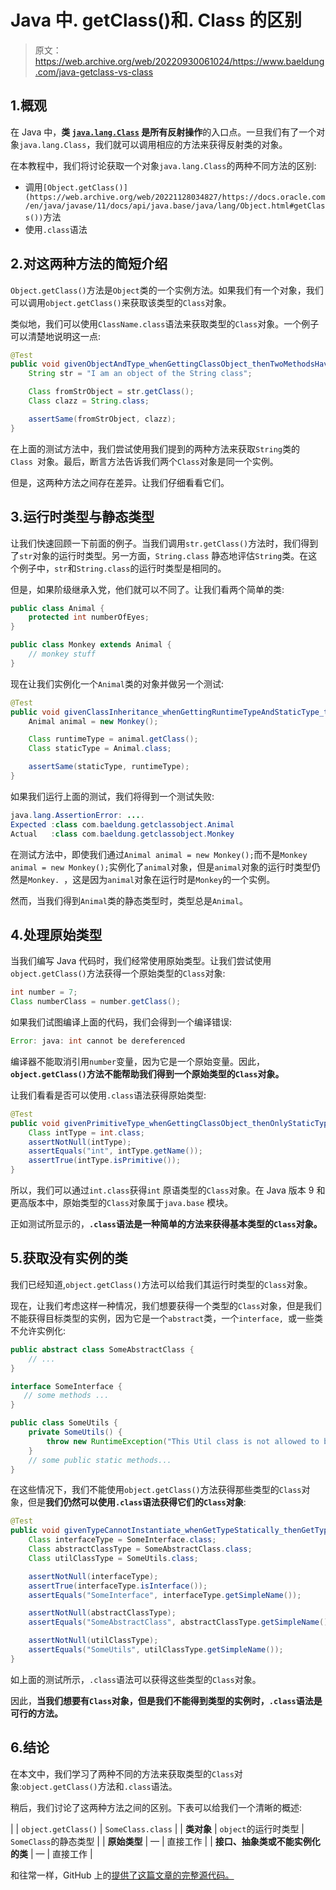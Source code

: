 # Java 中. getClass()和. Class 的区别

> 原文：<https://web.archive.org/web/20220930061024/https://www.baeldung.com/java-getclass-vs-class>

## 1.概观

在 Java 中，**类 [`java.lang.Class`](https://web.archive.org/web/20221128034827/https://docs.oracle.com/en/java/javase/11/docs/api/java.base/java/lang/Class.html) 是所有反射操作**的入口点。一旦我们有了一个对象`java.lang.Class`，我们就可以调用相应的方法来获得反射类的对象。

在本教程中，我们将讨论获取一个对象`java.lang.Class`的两种不同方法的区别:

*   调用`[Object.getClass()](https://web.archive.org/web/20221128034827/https://docs.oracle.com/en/java/javase/11/docs/api/java.base/java/lang/Object.html#getClass())`方法
*   使用`.class`语法

## 2.对这两种方法的简短介绍

`Object.getClass()`方法是`Object`类的一个实例方法。如果我们有一个对象，我们可以调用`object.getClass()`来获取该类型的`Class`对象。

类似地，我们可以使用`ClassName.class`语法来获取类型的`Class`对象。一个例子可以清楚地说明这一点:

```java
@Test
public void givenObjectAndType_whenGettingClassObject_thenTwoMethodsHaveTheSameResult() {
    String str = "I am an object of the String class";

    Class fromStrObject = str.getClass();
    Class clazz = String.class;

    assertSame(fromStrObject, clazz);
} 
```

在上面的测试方法中，我们尝试使用我们提到的两种方法来获取`String`类的`Class `对象。最后，断言方法告诉我们两个`Class`对象是同一个实例。

但是，这两种方法之间存在差异。让我们仔细看看它们。

## 3.运行时类型与静态类型

让我们快速回顾一下前面的例子。当我们调用`str.getClass()`方法时，我们得到了`str`对象的运行时类型。另一方面，`String.class` 静态地评估`String`类。在这个例子中，`str`和`String.class`的运行时类型是相同的。

但是，如果阶级继承入党，他们就可以不同了。让我们看两个简单的类:

```java
public class Animal {
    protected int numberOfEyes;
}

public class Monkey extends Animal {
    // monkey stuff
}
```

现在让我们实例化一个`Animal`类的对象并做另一个测试:

```java
@Test
public void givenClassInheritance_whenGettingRuntimeTypeAndStaticType_thenGetDifferentResult() {
    Animal animal = new Monkey();

    Class runtimeType = animal.getClass();
    Class staticType = Animal.class;

    assertSame(staticType, runtimeType);
} 
```

如果我们运行上面的测试，我们将得到一个测试失败:

```java
java.lang.AssertionError: ....
Expected :class com.baeldung.getclassobject.Animal
Actual   :class com.baeldung.getclassobject.Monkey
```

在测试方法中，即使我们通过`Animal animal = new Monkey();`而不是`Monkey animal = new Monkey();`实例化了`animal`对象，但是`animal`对象的运行时类型仍然是`Monkey. `，这是因为`animal`对象在运行时是`Monkey`的一个实例。

然而，当我们得到`Animal`类的静态类型时，类型总是`Animal`。

## 4.处理原始类型

当我们编写 Java 代码时，我们经常使用原始类型。让我们尝试使用`object.getClass()`方法获得一个原始类型的`Class`对象:

```java
int number = 7;
Class numberClass = number.getClass();
```

如果我们试图编译上面的代码，我们会得到一个编译错误:

```java
Error: java: int cannot be dereferenced
```

编译器不能取消引用`number`变量，因为它是一个原始变量。因此，**`object.getClass()`方法不能帮助我们得到一个原始类型的`Class`对象。**

让我们看看是否可以使用`.class`语法获得原始类型:

```java
@Test
public void givenPrimitiveType_whenGettingClassObject_thenOnlyStaticTypeWorks() {
    Class intType = int.class;
    assertNotNull(intType);
    assertEquals("int", intType.getName());
    assertTrue(intType.isPrimitive());
} 
```

所以，我们可以通过`int.class`获得`int` 原语类型的`Class`对象。在 Java 版本 9 和更高版本中，原始类型的`Class`对象属于`java.base` 模块。

正如测试所显示的，**`.class`语法是一种简单的方法来获得基本类型的`Class`对象。**

## 5.获取没有实例的类

我们已经知道,`object.getClass()`方法可以给我们其运行时类型的`Class`对象。

现在，让我们考虑这样一种情况，我们想要获得一个类型的`Class`对象，但是我们不能获得目标类型的实例，因为它是一个`abstract`类，一个`interface, `或一些类不允许实例化:

```java
public abstract class SomeAbstractClass {
    // ...
}

interface SomeInterface {
   // some methods ...
}

public class SomeUtils {
    private SomeUtils() {
        throw new RuntimeException("This Util class is not allowed to be instantiated!");
    }
    // some public static methods...
} 
```

在这些情况下，我们不能使用`object.getClass()`方法获得那些类型的`Class`对象，但是**我们仍然可以使用`.class`语法获得它们的`Class`对象**:

```java
@Test
public void givenTypeCannotInstantiate_whenGetTypeStatically_thenGetTypesSuccefully() {
    Class interfaceType = SomeInterface.class;
    Class abstractClassType = SomeAbstractClass.class;
    Class utilClassType = SomeUtils.class;

    assertNotNull(interfaceType);
    assertTrue(interfaceType.isInterface());
    assertEquals("SomeInterface", interfaceType.getSimpleName());

    assertNotNull(abstractClassType);
    assertEquals("SomeAbstractClass", abstractClassType.getSimpleName());

    assertNotNull(utilClassType);
    assertEquals("SomeUtils", utilClassType.getSimpleName());
} 
```

如上面的测试所示，`.class`语法可以获得这些类型的`Class`对象。

因此，**当我们想要有`Class`对象，但是我们不能得到类型的实例时，`.class`语法是可行的方法。**

## 6.结论

在本文中，我们学习了两种不同的方法来获取类型的`Class`对象:`object.getClass()`方法和`.class`语法。

稍后，我们讨论了这两种方法之间的区别。下表可以给我们一个清晰的概述:

|  | `object.getClass()` | `SomeClass.class` |
| **类对象** | `object`的运行时类型 | `SomeClass`的静态类型 |
| **原始类型** | — | 直接工作 |
| **接口、抽象类或不能实例化的类** | — | 直接工作 |

和往常一样，GitHub 上的[提供了这篇文章的完整源代码。](https://web.archive.org/web/20221128034827/https://github.com/eugenp/tutorials/tree/master/core-java-modules/core-java-lang-3)